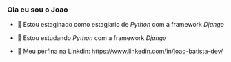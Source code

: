 ### Ola eu sou o Joao


- 🔭 Estou estaginado como estagiario de *Python* com a framework *Django*
- 🌱 Estou estudando *Python* com a framework *Django*

- 💬 Meu perfina na Linkdin: https://www.linkedin.com/in/joao-batista-dev/

